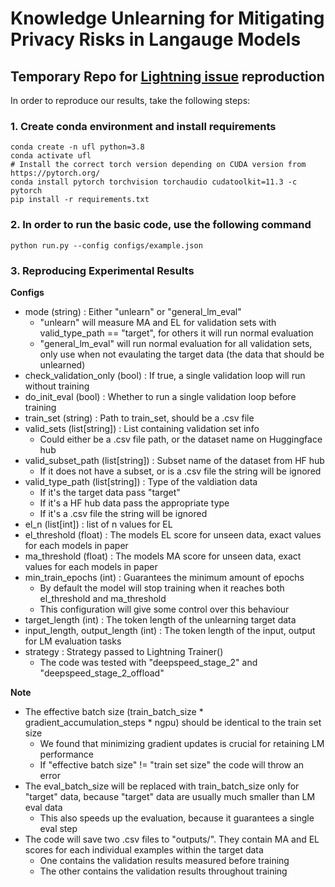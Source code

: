 # Knowledge Unlearning for Mitigating Privacy Risks in Langauge Models

## Temporary Repo for [Lightning issue](https://github.com/Lightning-AI/lightning/issues/14993) reproduction


In order to reproduce our results, take the following steps:
### 1. Create conda environment and install requirements
```
conda create -n ufl python=3.8
conda activate ufl
# Install the correct torch version depending on CUDA version from https://pytorch.org/
conda install pytorch torchvision torchaudio cudatoolkit=11.3 -c pytorch 
pip install -r requirements.txt
```

### 2. In order to run the basic code, use the following command
```
python run.py --config configs/example.json
```

### 3. Reproducing Experimental Results

**Configs**
- mode (string) : Either "unlearn" or "general_lm_eval"
  - "unlearn" will measure MA and EL for validation sets with valid_type_path == "target", for others it will run normal evaluation
  - "general_lm_eval" will run normal evaluation for all validation sets, only use when not evaulating the target data (the data that should be unlearned) 
- check_validation_only (bool) : If true, a single validation loop will run without training
- do_init_eval (bool) : Whether to run a single validation loop before training
- train_set (string) : Path to train_set, should be a .csv file
- valid_sets (list[string]) : List containing validation set info
  - Could either be a .csv file path, or the dataset name on Huggingface hub
- valid_subset_path (list[string]) : Subset name of the dataset from HF hub
  - If it does not have a subset, or is a .csv file the string will be ignored
- valid_type_path (list[string]) : Type of the valdiation data
  - If it's the target data pass "target"
  - If it's a HF hub data pass the appropriate type
  - If it's a .csv file the string will be ignored
- el_n (list[int]) : list of n values for EL
- el_threshold (float) : The models EL score for unseen data, exact values for each models in paper
- ma_threshold (float) : The models MA score for unseen data, exact values for each models in paper
- min_train_epochs (int) : Guarantees the minimum amount of epochs
  - By default the model will stop training when it reaches both el_threshold and ma_threshold
  - This configuration will give some control over this behaviour
- target_length (int) : The token length of the unlearning target data
- input_length, output_length (int) : The token length of the input, output for LM evaluation tasks
- strategy : Strategy passed to Lightning Trainer()
  - The code was tested with "deepspeed_stage_2" and "deepspeed_stage_2_offload"
  
**Note**
- The effective batch size (train_batch_size * gradient_accumulation_steps * ngpu) should be identical to the train set size
  - We found that minimizing gradient updates is crucial for retaining LM performance
  - If "effective batch size" != "train set size" the code will throw an error
- The eval_batch_size will be replaced with train_batch_size only for "target" data, because "target" data are usually much smaller than LM eval data
  - This also speeds up the evaluation, because it guarantees a single eval step
- The code will save two .csv files to "outputs/". They contain MA and EL scores for each individual examples within the target data
  - One contains the validation results measured before training
  - The other contains the validation results throughout training
